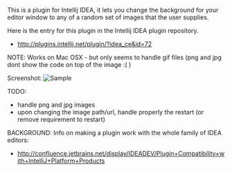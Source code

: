 This is a plugin for Intellij IDEA, it lets you change the background for your editor window to any of a random set of images that the user supplies.

Here is the entry for this plugin in the Intellij IDEA plugin repository.

- http://plugins.intellij.net/plugin/?idea_ce&id=72

NOTE:
Works on Mac OSX - but only seems to handle gif files (png and jpg dont show the code on top of the image :( )

Screenshot:
![Sample](https://github.com/kimptoc/Intellij-IDEA-Plugin-Background-Image/raw/master/sample-screen.png "Sample")

TODO:
- handle png and jpg images
- upon changing the image path/url, handle properly the restart (or remove requirement to restart)

BACKGROUND:
Info on making a plugin work with the whole family of IDEA editors:

- http://confluence.jetbrains.net/display/IDEADEV/Plugin+Compatibility+with+IntelliJ+Platform+Products
